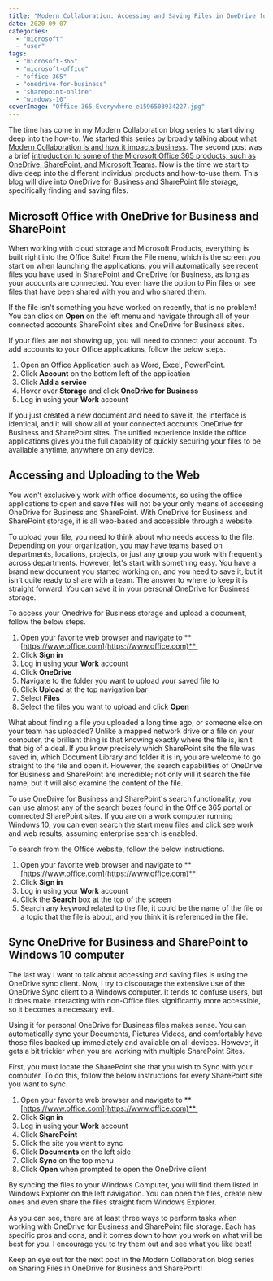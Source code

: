 ```yaml
---
title: "Modern Collaboration: Accessing and Saving Files in OneDrive for Business and SharePoint"
date: 2020-09-07
categories: 
  - "microsoft"
  - "user"
tags: 
  - "microsoft-365"
  - "microsoft-office"
  - "office-365"
  - "onedrive-for-business"
  - "sharepoint-online"
  - "windows-10"
coverImage: "Office-365-Everywhere-e1596503934227.jpg"
---
```


The time has come in my Modern Collaboration blog series to start diving deep into the how-to. We started this series by broadly talking about [what Modern Collaboration is and how it impacts business](https://mattblogsit.com/microsoft/what-is-modern-collaboration-and-how-does-it-impact-business). The second post was a brief [introduction to some of the Microsoft Office 365 products, such as OneDrive, SharePoint, and Microsoft Teams](https://mattblogsit.com/microsoft/modern-collaboration-with-microsoft-onedrive-sharepoint-and-teams). Now is the time we start to dive deep into the different individual products and how-to-use them. This blog will dive into OneDrive for Business and SharePoint file storage, specifically finding and saving files.

## Microsoft Office with OneDrive for Business and SharePoint

When working with cloud storage and Microsoft Products, everything is built right into the Office Suite! From the File menu, which is the screen you start on when launching the applications, you will automatically see recent files you have used in SharePoint and OneDrive for Business, as long as your accounts are connected. You even have the option to Pin files or see files that have been shared with you and who shared them.

If the file isn't something you have worked on recently, that is no problem! You can click on **Open** on the left menu and navigate through all of your connected accounts SharePoint sites and OneDrive for Business sites. 

If your files are not showing up, you will need to connect your account. To add accounts to your Office applications, follow the below steps.

1. Open an Office Application such as Word, Excel, PowerPoint.
2. Click **Account** on the bottom left of the application
3. Click **Add a service** 
4. Hover over **Storage** and click **OneDrive for Business**
5. Log in using your **Work** account

If you just created a new document and need to save it, the interface is identical, and it will show all of your connected accounts OneDrive for Business and SharePoint sites. The unified experience inside the office applications gives you the full capability of quickly securing your files to be available anytime, anywhere on any device.

## Accessing and Uploading to the Web

You won't exclusively work with office documents, so using the office applications to open and save files will not be your only means of accessing OneDrive for Business and SharePoint. With OneDrive for Business and SharePoint storage, it is all web-based and accessible through a website.

To upload your file, you need to think about who needs access to the file. Depending on your organization, you may have teams based on departments, locations, projects, or just any group you work with frequently across departments. However, let's start with something easy. You have a brand new document you started working on, and you need to save it, but it isn't quite ready to share with a team. The answer to where to keep it is straight forward. You can save it in your personal OneDrive for Business storage.

To access your Onedrive for Business storage and upload a document, follow the below steps.

1. Open your favorite web browser and navigate to **[https://www.office.com](https://www.office.com)** 
2. Click **Sign in**
3. Log in using your **Work** account
4. Click **OneDrive**
5. Navigate to the folder you want to upload your saved file to
6. Click **Upload** at the top navigation bar
7. Select **Files**
8. Select the files you want to upload and click **Open**

What about finding a file you uploaded a long time ago, or someone else on your team has uploaded? Unlike a mapped network drive or a file on your computer, the brilliant thing is that knowing exactly where the file is, isn't that big of a deal. If you know precisely which SharePoint site the file was saved in, which Document Library and folder it is in, you are welcome to go straight to the file and open it. However, the search capabilities of OneDrive for Business and SharePoint are incredible; not only will it search the file name, but it will also examine the content of the file.

To use OneDrive for Business and SharePoint's search functionality, you can use almost any of the search boxes found in the Office 365 portal or connected SharePoint sites. If you are on a work computer running Windows 10, you can even search the start menu files and click see work and web results, assuming enterprise search is enabled.

To search from the Office website, follow the below instructions.

1. Open your favorite web browser and navigate to **[https://www.office.com](https://www.office.com)** 
2. Click **Sign in**
3. Log in using your **Work** account
4. Click the **Search** box at the top of the screen
5. Search any keyword related to the file, it could be the name of the file or a topic that the file is about, and you think it is referenced in the file.

## Sync OneDrive for Business and SharePoint to Windows 10 computer

The last way I want to talk about accessing and saving files is using the OneDrive sync client. Now, I try to discourage the extensive use of the OneDrive Sync client to a Windows computer. It tends to confuse users, but it does make interacting with non-Office files significantly more accessible, so it becomes a necessary evil.

Using it for personal OneDrive for Business files makes sense. You can automatically sync your Documents, Pictures Videos, and comfortably have those files backed up immediately and available on all devices. However, it gets a bit trickier when you are working with multiple SharePoint Sites.

First, you must locate the SharePoint site that you wish to Sync with your computer. To do this, follow the below instructions for every SharePoint site you want to sync.

1. Open your favorite web browser and navigate to **[https://www.office.com](https://www.office.com)** 
2. Click **Sign in**
3. Log in using your **Work** account
4. Click **SharePoint**
5. Click the site you want to sync
6. Click **Documents** on the left side
7. Click **Sync** on the top menu
8. Click **Open** when prompted to open the OneDrive client

By syncing the files to your Windows Computer, you will find them listed in Windows Explorer on the left navigation. You can open the files, create new ones and even share the files straight from Windows Explorer.

As you can see, there are at least three ways to perform tasks when working with OneDrive for Business and SharePoint file storage. Each has specific pros and cons, and it comes down to how you work on what will be best for you. I encourage you to try them out and see what you like best!

Keep an eye out for the next post in the Modern Collaboration blog series on Sharing Files in OneDrive for Business and SharePoint!

